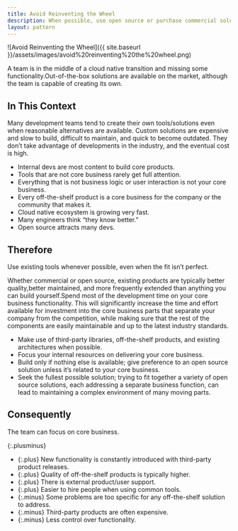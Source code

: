 ```yaml
---
title: Avoid Reinventing the Wheel
description: When possible, use open source or purchase commercial solutions for any need that is not your actual core business instead of trying to custom-build perfect tools
layout: pattern
---
```


![Avoid Reinventing the Wheel]({{ site.baseurl }}/assets/images/avoid%20reinventing%20the%20wheel.png)

A team is in the middle of a cloud native transition and missing some functionality.Out-of-the-box solutions are available on the market, although the team is capable of creating its own.

## In This Context

Many development teams tend to create their own tools/solutions even when reasonable alternatives are available. Custom solutions are expensive and slow to build, difficult to maintain, and quick to become outdated. They don’t take advantage of developments in the industry, and the eventual cost is high.

- Internal devs are most content to build core products.
- Tools that are not core business rarely get full attention.
- Everything that is not business logic or user interaction is not your core business.
- Every off-the-shelf product is a core business for the company or the community that makes it.
- Cloud native ecosystem is growing very fast.
- Many engineers think “they know better.”
- Open source attracts many devs.

## Therefore

Use existing tools whenever possible, even when the fit isn’t perfect.

Whether commercial or open source, existing products are typically better quality,better maintained, and more frequently extended than anything you can build yourself.Spend most of the development time on your core business functionality. This will significantly increase the time and effort available for investment into the core business parts that separate your company from the competition, while making sure that the rest of the components are easily maintainable and up to the latest industry standards.

- Make use of third-party libraries, off-the-shelf products, and existing architectures when possible.
- Focus your internal resources on delivering your core business.
- Build only if nothing else is available; give preference to an open source solution unless it’s related to your core business.
- Seek the fullest possible solution; trying to fit together a variety of open source solutions, each addressing a separate business function, can lead to maintaining a complex environment of many moving parts.

## Consequently

The team can focus on core business.

{:.plusminus}
- {:.plus} New functionality is constantly introduced with third-party product releases.
- {:.plus} Quality of off-the-shelf products is typically higher.
- {:.plus} There is external product/user support.
- {:.plus} Easier to hire people when using common tools.
- {:.minus} Some problems are too specific for any off-the-shelf solution to address.
- {:.minus} Third-party products are often expensive.
- {:.minus} Less control over functionality.
